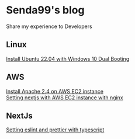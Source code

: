 # Senda99's blog

Share my experience to Developers

## Linux

[Install Ubuntu 22.04 with Windows 10 Dual Booting][installUbuntu]

## AWS

[Install Apache 2.4 on AWS EC2 instance][installApacheEc2]  
[Setting nextjs with AWS EC2 instance with nginx][nextjsNginxAl]  

## NextJs
[Setting eslint and prettier with typescript][eslintPrettierTypescript]

[//]:#
[installUbuntu]: <https://sedna99.github.io/linux/2022-05-14-installUbuntu.html>
[installApacheEc2]: <https://sedna99.github.io/aws/2022-05-17-installApacheEc2.html>
[nextjsNginxAl]: <https://sedna99.github.io/aws/2022-06-01-nextjsNginxAL.html>
[eslintPrettierTypescript]: <https://sedna99.github.io/nextjs/2022-05-21-eslintPrettierTypescript.html>

